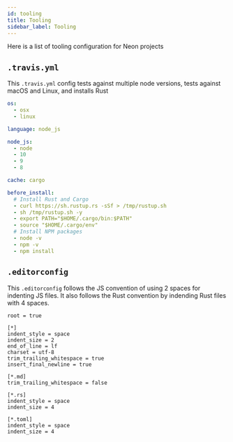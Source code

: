 ```yaml
---
id: tooling
title: Tooling
sidebar_label: Tooling
---
```


Here is a list of tooling configuration for Neon projects

## `.travis.yml`

This `.travis.yml` config tests against multiple node versions, tests against macOS and Linux, and installs Rust

```yaml
os:
  - osx
  - linux

language: node_js

node_js:
  - node
  - 10
  - 9
  - 8

cache: cargo

before_install:
  # Install Rust and Cargo
  - curl https://sh.rustup.rs -sSf > /tmp/rustup.sh
  - sh /tmp/rustup.sh -y
  - export PATH="$HOME/.cargo/bin:$PATH"
  - source "$HOME/.cargo/env"
  # Install NPM packages
  - node -v
  - npm -v
  - npm install
```

## `.editorconfig`

This `.editorconfig` follows the JS convention of using 2 spaces for indenting JS files. It also follows the Rust convention by indending Rust files with 4 spaces.

```
root = true

[*]
indent_style = space
indent_size = 2
end_of_line = lf
charset = utf-8
trim_trailing_whitespace = true
insert_final_newline = true

[*.md]
trim_trailing_whitespace = false

[*.rs]
indent_style = space
indent_size = 4

[*.toml]
indent_style = space
indent_size = 4
```
